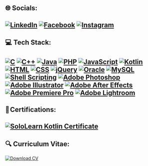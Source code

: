 🌐 Socials: 
---
[![LinkedIn](https://img.shields.io/badge/LinkedIn-Profile-blue?logo=linkedin)](https://www.linkedin.com/in/oussema-boussida/)
[![Facebook](https://img.shields.io/badge/Facebook-Profile-blue?logo=facebook)](https://www.facebook.com/oussema.boussida.3)
[![Instagram](https://img.shields.io/badge/Instagram-Profile-ff69b4?logo=instagram)](https://www.instagram.com/oussemabou_/)
---

💻 Tech Stack:
---
[![C](https://img.shields.io/badge/C-Programming-blue?logo=c)](https://en.wikipedia.org/wiki/C_(programming_language))
[![C++](https://img.shields.io/badge/C%2B%2B-Programming-blue?logo=c%2B%2B)](https://en.wikipedia.org/wiki/C%2B%2B)
[![Java](https://img.shields.io/badge/Java-Programming-orange?logo=java)](https://www.oracle.com/java/)
[![PHP](https://img.shields.io/badge/PHP-Web%20Development-blue?logo=php)](https://www.php.net/)
[![JavaScript](https://img.shields.io/badge/JavaScript-Web%20Development-yellow?logo=javascript)](https://developer.mozilla.org/en-US/docs/Web/JavaScript)
[![Kotlin](https://img.shields.io/badge/Kotlin-Android%20Development-orange?logo=kotlin)](https://kotlinlang.org/)
[![HTML](https://img.shields.io/badge/HTML-Web%20Development-orange?logo=html5)](https://developer.mozilla.org/en-US/docs/Web/HTML)
[![CSS](https://img.shields.io/badge/CSS-Web%20Development-blue?logo=css3)](https://developer.mozilla.org/en-US/docs/Web/CSS)
[![jQuery](https://img.shields.io/badge/jQuery-Web%20Development-blue?logo=jquery)](https://jquery.com/)
[![Oracle](https://img.shields.io/badge/Oracle-Database-red?logo=oracle)](https://www.oracle.com/database/)
[![MySQL](https://img.shields.io/badge/MySQL-Database-red?logo=mysql)](https://www.mysql.com/)
[![Shell Scripting](https://img.shields.io/badge/Shell%20Scripting-Scripting-green)](https://en.wikipedia.org/wiki/Shell_script)
[![Adobe Photoshop](https://img.shields.io/badge/Adobe%20Photoshop-Design-blue?logo=adobe-photoshop)](https://www.adobe.com/products/photoshop.html)
[![Adobe Illustrator](https://img.shields.io/badge/Adobe%20Illustrator-Design-orange?logo=adobe-illustrator)](https://www.adobe.com/products/illustrator.html)
[![Adobe After Effects](https://img.shields.io/badge/Adobe%20After%20Effects-Video%20Editing-purple)](https://www.adobe.com/products/aftereffects.html)
[![Adobe Premiere Pro](https://img.shields.io/badge/Adobe%20Premiere%20Pro-Video%20Editing-blue)](https://www.adobe.com/products/premiere.html)
[![Adobe Lightroom](https://img.shields.io/badge/Adobe%20Lightroom-Design-blue?logo=adobe-lightroom)](https://www.adobe.com/products/photoshop-lightroom.html)
---
📰 Certifications:
---
[![SoloLearn Kotlin Certificate](https://img.shields.io/badge/SoloLearn-Kotlin%20Certificate-34A853?logo=sololearn)](https://www.sololearn.com/certificates/CT-FIA8YJ9D)
---
🔍 Curriculum Vitae:
---
[![Download CV](https://img.shields.io/badge/Download-CV-brightgreen)](https://cvdesignr.com/p/64cc24989f1d4)
